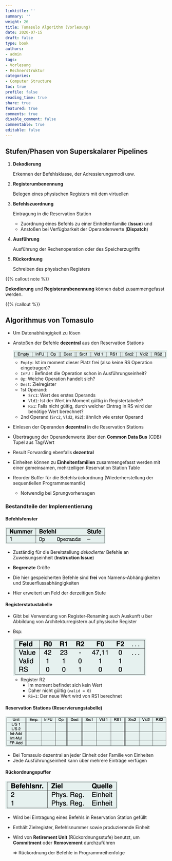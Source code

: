 ```yaml
---
linktitle: ''
summary: ''
weight: 26
title: Tumasulo Algorithm (Vorlesung)
date: 2020-07-15
draft: false
type: book
authors:
- admin
tags:
- Vorlesung
- Rechnerstruktur
categories:
- Computer Structure
toc: true
profile: false
reading_time: true
share: true
featured: true
comments: true
disable_comment: false
commentable: true
editable: false
---
```


## Stufen/Phasen von Superskalarer Pipelines

1. **Dekodierung**

   Erkennen der Befehlsklasse, der Adressierungsmodi usw.

2. **Registerumbenennung**

   Belegen eines physischen Registers mit dem virtuellen

3. **Befehlszuordnung**

   Eintragung in die Reservation Station 

   - Zuordnung eines Befehls zu einer Einheitenfamilie (**Issue**) und 
   - Anstoßen bei Verfügbarkeit der Operandenwerte (**Dispatch**)

4. **Ausführung**

   Ausführung der Rechenoperation oder des Speicherzugriffs

5. **Rückordnung**

   Schreiben des physischen Registers

{{% callout note %}} 

**Dekodierung** und **Registerumbenennung** können dabei zusammengefasst werden.

{{% /callout %}}



## **Algorithmus von Tomasulo**

- Um Datenabhängigkeit zu lösen

- Anstoßen der Befehle **dezentral** aus den Reservation Stations

  <img src="https://raw.githubusercontent.com/EckoTan0804/upic-repo/master/uPic/截屏2020-07-15%2023.06.28.png" alt="截屏2020-07-15 23.06.28" style="zoom:80%;" />

  - `Empty`: Ist im moment dieser Platz frei (also keine RS Operation eingetragen)?
  - `InFU `: Befindet die Operation schon in Ausführungseinheit?
  - `Op`: Welche Operation handelt sich?
  - `Dest`: Zielregister
  - 1st Operand:
    - `Src1`: Wert des erstes Operands
    - `Vld1`: Ist der Wert im Moment gültig in Registertabelle?
    - `RS1`: Falls nicht gültig, durch welcher Eintrag in RS wird der benötige Wert berechnet?
  - 2nd Operand (`Src2`, `Vld2`, `RS2`): ähnlich wie erster Operand

- Einlesen der Operanden **dezentral** in die Reservation Stations

- Übertragung der Operandenwerte über den **Common Data Bus** (CDB): Tupel aus Tag/Wert

- Result Forwarding ebenfalls **dezentral**

- Einheiten können zu **Einheitenfamilien** zusammengefasst werden mit einer gemeinsamen, mehrzeiligen Reservation Station Table

- Reorder Buffer für die Befehlsrückordnung (Wiederherstellung der sequentiellen Programmsemantik)

  - Notwendig bei Sprungvorhersagen

### Bestandteile der Implementierung

#### Befehlsfenster

<img src="https://raw.githubusercontent.com/EckoTan0804/upic-repo/master/uPic/截屏2020-07-15%2023.18.17.png" alt="截屏2020-07-15 23.18.17" style="zoom:67%;" />

- Zuständig für die Bereitstellung *dekodierter* Befehle an Zuweisungseinheit (**Instruction Issue**)
- **Begrenzte** Größe
- Die hier gespeicherten Befehle sind **frei** von Namens-Abhängigkeiten und Steuerflussabhängigkeiten

- Hier erweitert um Feld der derzeitigen Stufe

#### Registerstatustabelle

- Gibt bei Verwendung von Register-Renaming auch Auskunft u ̈ber Abbildung von Architekturregistern auf physische Register

- Bsp:

  <img src="https://raw.githubusercontent.com/EckoTan0804/upic-repo/master/uPic/截屏2020-07-15%2023.22.20.png" alt="截屏2020-07-15 23.22.20" style="zoom:80%;" />

  - Register R2
    - Im moment befindet sich kein Wert
    - Daher nicht gültig (`valid = 0`)
    - `RS=1`: Der neue Wert wird von RS1 berechnet

#### Reservation Stations (Reservierungstabelle)

<img src="https://raw.githubusercontent.com/EckoTan0804/upic-repo/master/uPic/截屏2020-07-15%2023.26.06.png" alt="截屏2020-07-15 23.26.06" style="zoom:80%;" />

- Bei Tomasulo dezentral an jeder Einheit oder Familie von Einheiten
- Jede Ausführungseinheit kann über mehrere Einträge verfügen

#### Rückordnungspuffer

<img src="https://raw.githubusercontent.com/EckoTan0804/upic-repo/master/uPic/截屏2020-07-15%2023.27.22.png" alt="截屏2020-07-15 23.27.22" style="zoom:80%;" />

- Wird bei Eintragung eines Befehls in Reservation Station gefüllt 

- Enthält Zielregister, Befehlsnummer sowie produzierende Einheit

- Wird von **Retirement Unit** (Rückordnungsstufe) benutzt, um **Commitment** oder **Removement** durchzuführen

  ⇒ Rückordnung der Befehle in Programmreihenfolge